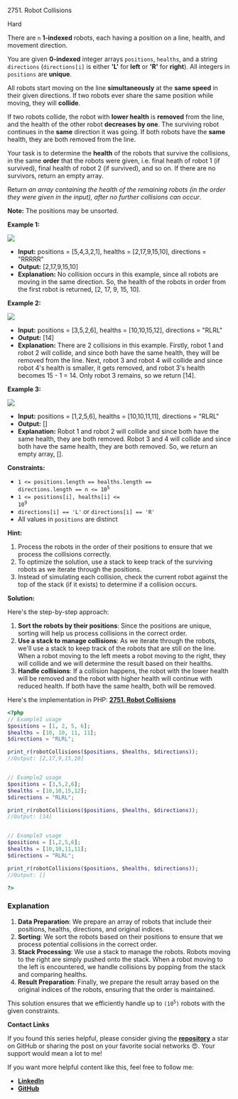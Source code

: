 2751\. Robot Collisions

Hard

There are `n` **1-indexed** robots, each having a position on a line, health, and movement direction.

You are given **0-indexed** integer arrays `positions`, `healths`, and a string `directions` (`directions[i]` is either **'L'** for **left** or **'R'** for **right**). All integers in `positions` are **unique**.

All robots start moving on the line **simultaneously** at the **same speed** in their given directions. If two robots ever share the same position while moving, they will **collide**.

If two robots collide, the robot with **lower health** is **removed** from the line, and the health of the other robot **decreases by one**. The surviving robot continues in the **same** direction it was going. If both robots have the **same** health, they are both removed from the line.

Your task is to determine the **health** of the robots that survive the collisions, in the same **order** that the robots were given, i.e. final heath of robot 1 (if survived), final health of robot 2 (if survived), and so on. If there are no survivors, return an empty array.

Return _an array containing the health of the remaining robots (in the order they were given in the input), after no further collisions can occur_.

**Note:** The positions may be unsorted.

**Example 1:**

![](https://assets.leetcode.com/uploads/2023/05/15/image-20230516011718-12.png)

- **Input:** positions = [5,4,3,2,1], healths = [2,17,9,15,10], directions = "RRRRR"
- **Output:** [2,17,9,15,10]
- **Explanation:** No collision occurs in this example, since all robots are moving in the same direction. So, the health of the robots in order from the first robot is returned, [2, 17, 9, 15, 10].

**Example 2:**

![](https://assets.leetcode.com/uploads/2023/05/15/image-20230516004433-7.png)

- **Input:** positions = [3,5,2,6], healths = [10,10,15,12], directions = "RLRL"
- **Output:** [14]
- **Explanation:** There are 2 collisions in this example. Firstly, robot 1 and robot 2 will collide, and since both have the same health, they will be removed from the line. Next, robot 3 and robot 4 will collide and since robot 4's health is smaller, it gets removed, and robot 3's health becomes 15 - 1 = 14. Only robot 3 remains, so we return [14].

**Example 3:**

![](https://assets.leetcode.com/uploads/2023/05/15/image-20230516005114-9.png)

- **Input:** positions = [1,2,5,6], healths = [10,10,11,11], directions = "RLRL"
- **Output:** []
- **Explanation:** Robot 1 and robot 2 will collide and since both have the same health, they are both removed. Robot 3 and 4 will collide and since both have the same health, they are both removed. So, we return an empty array, [].


**Constraints:**

- <code>1 <= positions.length == healths.length == directions.length == n <= 10<sup>5</sup></code>
- <code>1 <= positions[i], healths[i] <= 10<sup>9</sup></code>
- `directions[i] == 'L'` or `directions[i] == 'R'`
- All values in `positions` are distinct


**Hint:**
1. Process the robots in the order of their positions to ensure that we process the collisions correctly.
2. To optimize the solution, use a stack to keep track of the surviving robots as we iterate through the positions.
3. Instead of simulating each collision, check the current robot against the top of the stack (if it exists) to determine if a collision occurs.

**Solution:**


Here's the step-by-step approach:

1. **Sort the robots by their positions**: Since the positions are unique, sorting will help us process collisions in the correct order.
2. **Use a stack to manage collisions**: As we iterate through the robots, we'll use a stack to keep track of the robots that are still on the line. When a robot moving to the left meets a robot moving to the right, they will collide and we will determine the result based on their healths.
3. **Handle collisions**: If a collision happens, the robot with the lower health will be removed and the robot with higher health will continue with reduced health. If both have the same health, both will be removed.

Here's the implementation in PHP: **[2751. Robot Collisions](https://github.com/mah-shamim/leet-code-in-php/tree/main/algorithms/002751-robot-collisions/solution.php)**

```php
<?php
// Example1 usage
$positions = [1, 2, 5, 6];
$healths = [10, 10, 11, 11];
$directions = "RLRL";

print_r(robotCollisions($positions, $healths, $directions));
//Output: [2,17,9,15,10]


// Example2 usage
$positions = [3,5,2,6];
$healths = [10,10,15,12];
$directions = "RLRL";

print_r(robotCollisions($positions, $healths, $directions));
//Output: [14]


// Example3 usage
$positions = [1,2,5,6];
$healths = [10,10,11,11];
$directions = "RLRL";

print_r(robotCollisions($positions, $healths, $directions));
//Output: []

?>
```

### Explanation
1. **Data Preparation**: We prepare an array of robots that include their positions, healths, directions, and original indices.
2. **Sorting**: We sort the robots based on their positions to ensure that we process potential collisions in the correct order.
3. **Stack Processing**: We use a stack to manage the robots. Robots moving to the right are simply pushed onto the stack. When a robot moving to the left is encountered, we handle collisions by popping from the stack and comparing healths.
4. **Result Preparation**: Finally, we prepare the result array based on the original indices of the robots, ensuring that the order is maintained.

This solution ensures that we efficiently handle up to <code>(10<sup>5</sup>)</code> robots with the given constraints.


**Contact Links**

If you found this series helpful, please consider giving the **[repository](https://github.com/mah-shamim/leet-code-in-php)** a star on GitHub or sharing the post on your favorite social networks 😍. Your support would mean a lot to me!

If you want more helpful content like this, feel free to follow me:

- **[LinkedIn](https://www.linkedin.com/in/arifulhaque/)**
- **[GitHub](https://github.com/mah-shamim)**
